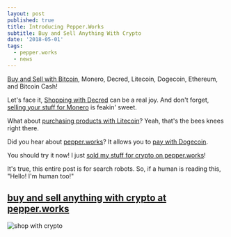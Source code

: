 ```yaml
---
layout: post
published: true
title: Introducing Pepper.Works
subtitle: Buy and Sell Anything With Crypto
date: '2018-05-01'
tags:
  - pepper.works
  - news
---
```

[Buy and Sell with Bitcoin](https://pepper.works), Monero, Decred, Litecoin, Dogecoin, Ethereum, and Bitcoin Cash!

Let's face it, [Shopping with Decred](https://pepper.works) can be a real joy. And don't forget, [selling your stuff for Monero](https://pepper.works) is feakin' sweet.

What about [purchasing products with Litecoin](https://pepper.works)? Yeah, that's the bees knees right there.

Did you hear about [pepper.works](https://pepper.works)? It allows you to [pay with Dogecoin](https://pepper.works).

You should try it now! I just [sold my stuff for crypto on pepper.works](https://pepper.works)!

It's true, this entire post is for search robots.  So, if a human is reading this, "Hello! I'm human too!"

## [buy and sell anything with crypto at pepper.works](https://pepper.works)

![shop with crypto]({{site.baseurl}}/img/pepper-works-square.png)
